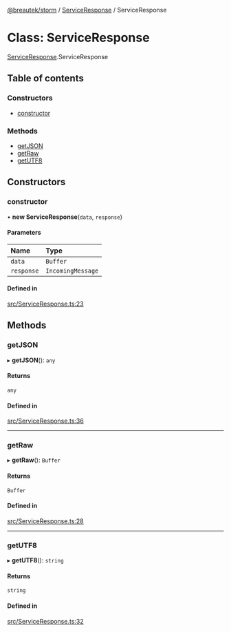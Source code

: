 [@breautek/storm](../README.md) / [ServiceResponse](../modules/ServiceResponse.md) / ServiceResponse

# Class: ServiceResponse

[ServiceResponse](../modules/ServiceResponse.md).ServiceResponse

## Table of contents

### Constructors

- [constructor](ServiceResponse.ServiceResponse-1.md#constructor)

### Methods

- [getJSON](ServiceResponse.ServiceResponse-1.md#getjson)
- [getRaw](ServiceResponse.ServiceResponse-1.md#getraw)
- [getUTF8](ServiceResponse.ServiceResponse-1.md#getutf8)

## Constructors

### constructor

• **new ServiceResponse**(`data`, `response`)

#### Parameters

| Name | Type |
| :------ | :------ |
| `data` | `Buffer` |
| `response` | `IncomingMessage` |

#### Defined in

[src/ServiceResponse.ts:23](https://github.com/breautek/storm/blob/477d756/src/ServiceResponse.ts#L23)

## Methods

### getJSON

▸ **getJSON**(): `any`

#### Returns

`any`

#### Defined in

[src/ServiceResponse.ts:36](https://github.com/breautek/storm/blob/477d756/src/ServiceResponse.ts#L36)

___

### getRaw

▸ **getRaw**(): `Buffer`

#### Returns

`Buffer`

#### Defined in

[src/ServiceResponse.ts:28](https://github.com/breautek/storm/blob/477d756/src/ServiceResponse.ts#L28)

___

### getUTF8

▸ **getUTF8**(): `string`

#### Returns

`string`

#### Defined in

[src/ServiceResponse.ts:32](https://github.com/breautek/storm/blob/477d756/src/ServiceResponse.ts#L32)
